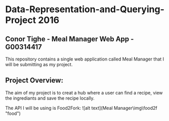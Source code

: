 # Data-Representation-and-Querying-Project 2016
## Conor Tighe - Meal Manager Web App - G00314417
This repository contains a single web application called Meal Manager that I will be submitting as my project.

## Project Overview:
The aim of my project is to creat a hub where a user can find a recipe, view the ingrediants and save the recipe locally.

The API I will be using is Food2Fork:
![alt text](Meal Manager\img\food2f "food")

